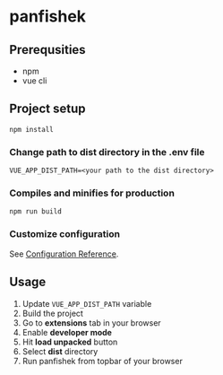 # panfishek

## Prerequsities

  * npm
  * vue cli

## Project setup
```
npm install
```

### Change path to dist directory in the .env file
```
VUE_APP_DIST_PATH=<your path to the dist directory>
```

### Compiles and minifies for production
```
npm run build
```

### Customize configuration
See [Configuration Reference](https://cli.vuejs.org/config/).

## Usage

  1. Update ```VUE_APP_DIST_PATH``` variable
  1. Build the project
  2. Go to **extensions** tab in your browser
  3. Enable **developer mode**
  4. Hit **load unpacked** button
  5. Select **dist** directory
  6. Run panfishek from topbar of your browser
